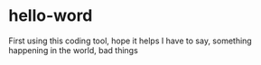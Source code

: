 # hello-word
First using this coding tool, hope it helps
I have to say, something happening in the world, bad things
